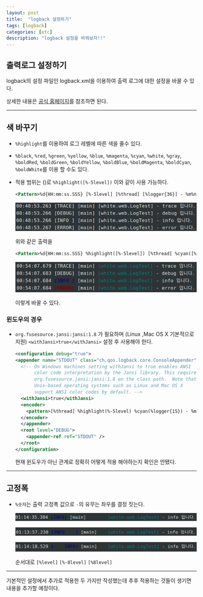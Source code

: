 ```yaml
---
layout: post
title:  "logback 설정하기"
tags: [logback]
categories: [etc]
description: "logback 설정을 바꿔보자!!"
---
```


## 출력로그 설정하기

logback의 설정 파일인 logback.xml을 이용하여 출력 로그에 대한 설정을 바꿀 수 있다.  

상세한 내용은 [공식 홈페이지](https://logback.qos.ch/manual/layouts.html#coloring)를 참조하면 된다.

---

## 색 바꾸기

- `%highlight`를 이용하여 로그 레벨에 따른 색을 줄수 있다.

- `%black`, `%red`, `%green`, `%yellow`, `%blue`, `%magenta`, `%cyan`, `%white`, `%gray`, `%boldRed`, `%boldGreen`, `%boldYellow`, `%boldBlue`, `%boldMagenta`, `%boldCyan`, `%boldWhite`를 이용 할 수도 있다.  

- 적용 범위는 ()로 `%highlight([%-5level])` 이와 같이 사용 가능하다.  

  ```xml
  <Pattern>%d{HH:mm:ss.SSS} [%-5level] [%thread] [%logger{36}] - %m%n</Pattern>
  ```  

  ![log1](/images/til/로그1.png)

  위와 같은 출력을

  ```xml
  <Pattern>%d{HH:mm:ss.SSS} %highlight([%-5level]) [%thread] %cyan([%logger{36}]) - %m%n</Pattern>
  ```  

  ![log2](/images/til/로그2.png)  

  이렇게 바꿀 수 있다.  

### 윈도우의 경우

- `org.fusesource.jansi:jansi:1.8` 가 필요하며 (Linux ,Mac OS X 기본적으로 지원) `<withJansi>true</withJansi>` 설정 후 사용해야 한다.  

  ```xml
  <configuration debug="true">
  <appender name="STDOUT" class="ch.qos.logback.core.ConsoleAppender">
    <!-- On Windows machines setting withJansi to true enables ANSI
         color code interpretation by the Jansi library. This requires
         org.fusesource.jansi:jansi:1.8 on the class path.  Note that
         Unix-based operating systems such as Linux and Mac OS X
         support ANSI color codes by default. -->
    <withJansi>true</withJansi>
    <encoder>
      <pattern>[%thread] %highlight(%-5level) %cyan(%logger{15}) - %msg %n</pattern>
    </encoder>
    </appender>
    <root level="DEBUG">
      <appender-ref ref="STDOUT" />
    </root>
  </configuration>
  ```  

  현재 윈도우가 아닌 관계로 정확히 어떻게 적용 해야하는지 확인은 안됐다.    

---

## 고정폭  

- `%숫자`는 출력 고정폭 값으로 `-`의 유무는 좌우를 결정 짓는다.  

  ![log5](/images/til/로그5.png)  

  ![log3](/images/til/로그3.png)   

  ![log4](/images/til/로그4.png)  

  순서대로 `[%level]` `[%-8level]` `[%8level]`

---

기본적인 설정에서 추가로 적용한 두 가지만 작성했는데 추후 적용하는 것들이 생기면 내용을 추가할 예정이다.
